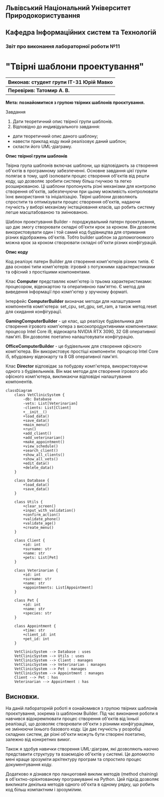 ## Львівський Національний Університет Природокористування
## Кафедра Інформаційних систем та Технологій



### Звіт про виконання лабораторної роботи №11
# "Твірні шаблони проектування"



| **Виконав: студент групи ІТ-31 Юрій Мавко**  |
|----------------------------------------------|
| **Перевірив: Татомир А. В.**                 |




**Мета: познайомитися з групою твірних шаблонів проєктування.**


Завдання

1. Дати теоретичний опис твірної групи шаблонів.
2. Відповідно до индивідуального завдання:
- дати теоретичний опис даного шаблону;
- навести приклад коду який реалізовує даний шаблон;
- скласти його UML-діаграму.


**Опис твірної групи шаблонів**

Твірна група шаблонів включає шаблони, що відповідають
за створення об'єктів в програмному забезпеченні. 
Основне завдання цієї групи полягає в тому, щоб ізолювати 
процес створення об'єктів від решти коду, що дозволяє 
зробити систему більш гнучкою та легко розширюваною. 
Ці шаблони пропонують різні механізми для контролю 
створення об'єктів, забезпечуючи при цьому можливість 
контролювати їхнє використання та ініціалізацію. Твірні
шаблони дозволяють спростити та оптимізувати процес 
створення об'єктів, надаючи гнучкість у виборі механізму
інстаціювання класів, що робить систему легше масштабованою
та змінюваною.

Шаблон проектування Builder - породжувальний патерн проектування, 
що дає змогу створювати складні об'єкти крок за кроком. Він 
дозволяє використовувати один і той самий код будівництва для 
отримання різних відображень об'єктів. Тобто builder шаблон за 
допомогоюякого можна крок за кроком створювати складні об'єкти 
різних конфігурацій.


**Опис коду**

Код реалізує патерн Builder для створення комп'ютерів різних типів. 
Є два основні типи комп'ютерів: ігровий з потужними характеристиками 
та офісний з простішими компонентами.

Клас **Computer** представляє комп'ютер із трьома характеристиками: 
процесором, відеокартою та оперативною пам'яттю. Є метод для виведення 
інформації про комп'ютер у зручному форматі.

Інтерфейс **ComputerBuilder** визначає методи для налаштування 
компонентів комп'ютера: set_cpu, set_gpu, set_ram, а також метод reset 
для скидання конфігурації.

**GamingComputerBuilder** - це клас, що реалізує будівельника для 
створення ігрового комп'ютера з високопродуктивними компонентами: 
процесор Intel Core i9, відеокарта NVIDIA RTX 3090, 32 GB оперативної 
пам'яті. Він дозволяє поетапно налаштовувати конфігурацію.

**OfficeComputerBuilder** - це будівельник для створення офісного 
комп'ютера. Він використовує простіші компоненти: процесор Intel 
Core i5, вбудовану відеокарту та 8 GB оперативної пам'яті.

Клас **Director** відповідає за побудову комп'ютера, використовуючи 
одного з будівельників. Він має методи для створення ігрового або 
офісного комп'ютера, викликаючи відповідні налаштування компонентів.


```mermaid
classDiagram
    class VetClinicSystem {
        -db: Database
        -vets: List[Veterinarian]
        -clients: List[Client]
        +__init__()
        +load_data()
        +save_data()
        +main_menu()
        +run()
        +add_client()
        +add_veterinarian()
        +make_appointment()
        +view_schedule()
        +search_client()
        +show_all_clients()
        +show_all_vets()
        +edit_data()
        +delete_data()
    }

    class Database {
        +load_data()
        +save_data()
    }

    class Utils {
        +clear_screen()
        +input_with_validation()
        +confirm_action()
        +validate_phone()
        +validate_age()
        +create_menu()
    }

    class Client {
        +id: int
        +surname: str
        +name: str
        +pets: List[Pet]
    }

    class Veterinarian {
        +id: int
        +surname: str
        +name: str
        +appointments: List[Appointment]
    }

    class Pet {
        +id: int
        +name: str
        +species: str
    }

    class Appointment {
        +time: str
        +client_id: int
        +pet_id: int
    }

    VetClinicSystem --> Database : uses
    VetClinicSystem --> Utils : uses
    VetClinicSystem --> Client : manages
    VetClinicSystem --> Veterinarian : manages
    VetClinicSystem --> Pet : manages
    VetClinicSystem --> Appointment : manages
    Client --> Pet : has
    Veterinarian --> Appointment : has
```



## Висновки. 

На даній лабораторній роботі я ознайомився з групою твірних 
шаблонів проєктування, зокрема із шаблоном Builder. Під час 
виконання роботи я навчився відокремлювати процес створення 
об'єктів від їхньої реалізації, що дозволяє створювати об'єкти 
з різними конфігураціями, не змінюючи їхнього базового коду. 
Це дає гнучкість у розробці складних систем, де різні об'єкти 
можуть бути створені поетапно, залежно від конкретних вимог.

Також я здобув навички створення UML-діаграм, які дозволяють 
наочно представити структуру та взаємодію об'єктів у системі. 
Це допомогло мені краще зрозуміти архітектуру програм та 
спростило процес документування коду.

Додатково я дізнався про ланцюговий виклик методів (method chaining) 
в об'єктно-орієнтованому програмуванні на Python. Цей підхід дозволяє 
викликати декілька методів одного об'єкта в одному рядку, що робить 
код більш компактним і зрозумілим.


